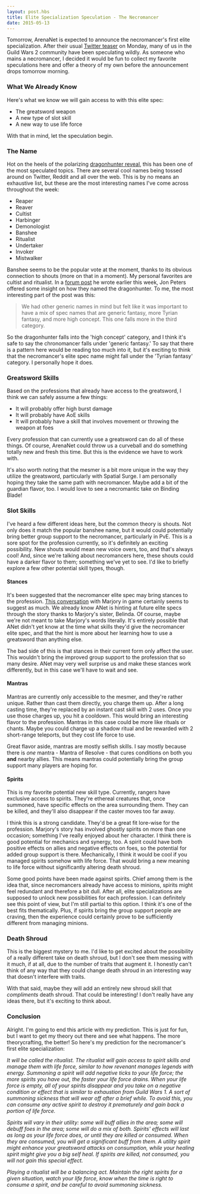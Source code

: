 ```yaml
---
layout: post.hbs
title: Elite Specialization Speculation - The Necromancer
date: 2015-05-13
---
```


Tomorrow, ArenaNet is expected to announce the necromancer's first elite specialization. After their usual [Twitter teaser](https://twitter.com/GuildWars2/status/597798279414489089) on Monday, many of us in the Guild Wars 2 community have been speculating wildly. As someone who mains a necromancer, I decided it would be fun to collect my favorite speculations here and offer a theory of my own before the announcement drops tomorrow morning.

### What We Already Know
Here's what we know we will gain access to with this elite spec:
* The greatsword weapon
* A new type of slot skill
* A new way to use life force

With that in mind, let the speculation begin.

### The Name
Hot on the heels of the polarizing [dragonhunter reveal](https://www.guildwars2.com/en/news/meet-the-dragonhunter-guardians-elite-specialization/), this has been one of the most speculated topics. There are several cool names being tossed around on Twitter, Reddit and all over the web. This is by no means an exhaustive list, but these are the most interesting names I've come across throughout the week:

* Reaper
* Reaver
* Cultist
* Harbinger
* Demonologist
* Banshee
* Ritualist
* Undertaker
* Invoker
* Mistwalker

Banshee seems to be the popular vote at the moment, thanks to its obvious connection to shouts (more on that in a moment). My personal favorites are cultist and ritualist. In a [forum post](https://forum-en.guildwars2.com/forum/professions/guardian/Liked-the-ready-up-name-still-doesn-t-fit#post5048195) he wrote earlier this week, Jon Peters offered some insight on how they named the dragonhunter. To me, the most interesting part of the post was this:

> We had other generic names in mind but felt like it was important to have a mix of spec names that are generic fantasy, more Tyrian fantasy, and more high concept. This one falls more in the third category.

So the dragonhunter falls into the 'high concept' category, and I think it's safe to say the chronomancer falls under 'generic fantasy.' To say that there is a pattern here would be reading too much into it, but it's exciting to think that the necromancer's elite spec name might fall under the 'Tyrian fantasy' category. I personally hope it does.

### Greatsword Skills
Based on the professions that already have access to the greatsword, I think we can safely assume a few things:

* It will probably offer high burst damage
* It will probably have AoE skills
* It will probably have a skill that involves movement or throwing the weapon at foes

Every profession that can currently use a greatsword can do all of these things. Of course, ArenaNet could throw us a curveball and do something totally new and fresh this time. But this is the evidence we have to work with.

It's also worth noting that the mesmer is a bit more unique in the way they utilize the greatsword, particularly with Spatial Surge. I am personally hoping they take the same path with necromancer. Maybe add a bit of the guardian flavor, too. I would love to see a necromantic take on Binding Blade!

### Slot Skills
I've heard a few different ideas here, but the common theory is shouts. Not only does it match the popular banshee name, but it would could potentially bring better group support to the necromancer, particularly in PvE. This is a sore spot for the profession currently, so it's definitely an exciting possibility. New shouts would mean new voice overs, too, and that's always cool! And, since we're talking about necromancers here, these shouts could have a darker flavor to them; something we've yet to see. I'd like to briefly explore a few other potential skill types, though.

#### Stances
It's been suggested that the necromancer elite spec may bring stances to the profession. [This conversation](http://imgur.com/a/6THWt#0) with Marjory in game certainly seems to suggest as much. We already know ANet is hinting at future elite specs through the story thanks to Marjory's sister, Belinda. Of course, maybe we're not meant to take Marjory's words literally. It's entirely possible that ANet didn't yet know at the time what skills they'd give the necromancer elite spec, and that the hint is more about her learning how to use a greatsword than anything else.

The bad side of this is that stances in their current form only affect the user. This wouldn't bring the improved group support to the profession that so many desire. ANet may very well surprise us and make these stances work differently, but in this case we'll have to wait and see.

#### Mantras
Mantras are currently only accessible to the mesmer, and they're rather unique. Rather than cast them directly, you charge them up. After a long casting time, they're replaced by an instant cast skill with 2 uses. Once you use those charges up, you hit a cooldown. This would bring an interesting flavor to the profession. Mantras in this case could be more like rituals or chants. Maybe you could charge up a shadow ritual and be rewarded with 2 short-range teleports, but they cost life force to use.

Great flavor aside, mantras are mostly selfish skills. I say mostly because there is _one_ mantra - Mantra of Resolve - that cures conditions on both you **and** nearby allies. This means mantras could potentially bring the group support many players are hoping for.

#### Spirits
This is my favorite potential new skill type. Currently, rangers have exclusive access to spirits. They're ethereal creatures that, once summoned, have specific effects on the area surrounding them. They can be killed, and they'll also disappear if the caster moves too far away.

I think this is a strong candidate. They'd be a great fit lore-wise for the profession. Marjory's story has involved ghostly spirits on more than one occasion; something I've really enjoyed about her character. I think there is good potential for mechanics and synergy, too. A spirit could have both positive effects on allies and negative effects on foes, so the potential for added group support is there. Mechanically, I think it would be cool if you managed spirits somehow with life force. That would bring a new meaning to life force without significantly altering death shroud.

Some good points have been made against spirits. Chief among them is the idea that, since necromancers already have access to minions, spirits might feel redundant and therefore a bit dull. After all, elite specializations are supposed to unlock new possibilities for each profession. I can definitely see this point of view, but I'm still partial to this option. I think it's one of the best fits thematically. Plus, if spirits bring the group support people are craving, then the experience could certainly prove to be sufficiently different from managing minions.

### Death Shroud
This is the biggest mystery to me. I'd like to get excited about the possibility of a really different take on death shroud, but I don't see them messing with it much, if at all, due to the number of traits that augment it. I honestly can't think of any way that they could change death shroud in an interesting way that doesn't interfere with traits.

With that said, maybe they will add an entirely new shroud skill that _compliments_ death shroud. That could be interesting! I don't really have any ideas there, but it's exciting to think about.

### Conclusion
Alright. I'm going to end this article with my prediction. This is just for fun, but I want to get my theory out there and see what happens. The more theorycrafting, the better! So here's my prediction for the necromancer's first elite specialization:

_It will be called the ritualist. The ritualist will gain access to spirit skills and manage them with life force, similar to how revenant manages legends with energy. Summoning a spirit will add negative ticks to your life force; the more spirits you have out, the faster your life force drains. When your life force is empty, all of your spirits disappear and you take on a negative condition or effect that is similar to exhaustion from Guild Wars 1. A sort of summoning sickness that will wear off after a brief while. To avoid this, you can consume any active spirit to destroy it prematurely and gain back a portion of life force._

_Spirits will vary in their utility: some will buff allies in the area; some will debuff foes in the area; some will do a mix of both.
Spirits' effects will last as long as your life force does, or until they are killed or consumed. When they are consumed, you will get a significant buff from them. A utility spirit might enhance your greatsword attacks on consumption, while your healing spirit might give you a big self heal. If spirits are killed, not consumed, you will not gain this special effect._

_Playing a ritualist will be a balancing act. Maintain the right spirits for a given situation, watch your life force, know when the time is right to consume a spirit, and be careful to avoid summoning sickness._

